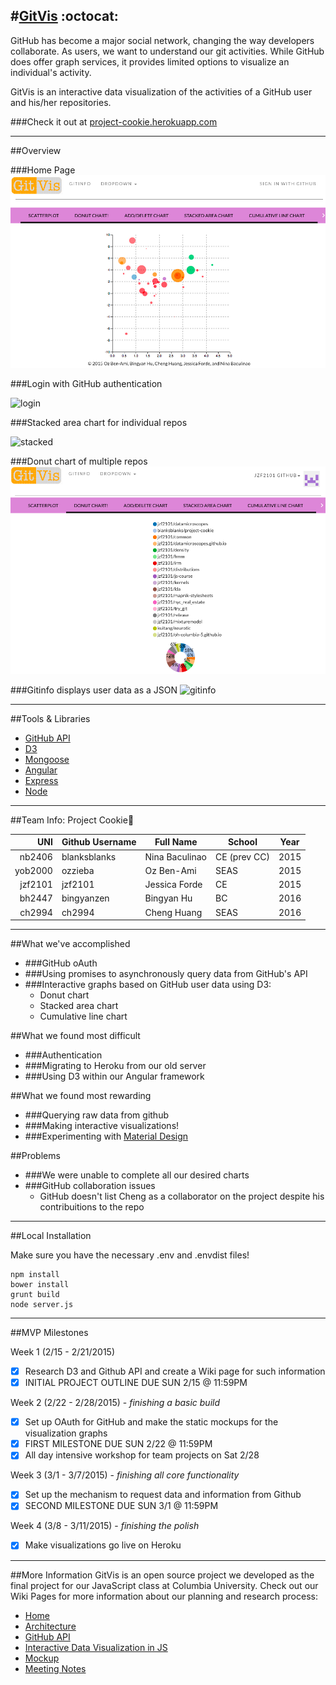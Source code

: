 #[GitVis](https://project-cookie.herokuapp.com) :octocat:
---


GitHub has become a major social network, changing the way developers collaborate. As users, we want to understand our git activities. While GitHub does offer graph services, it provides limited options to visualize an individual's activity.

GitVis is an interactive data visualization of the activities of a GitHub user and his/her repositories.

###Check it out at [project-cookie.herokuapp.com](https://project-cookie.herokuapp.com)

---

##Overview

###Home Page
![home](home.png)

###Login with GitHub authentication


![login](http://cl.ly/image/1T3f3c3p0z3L/Image%202015-03-24%20at%206.40.21%20PM.png)

###Stacked area chart for individual repos 

![stacked](http://cl.ly/image/211o2E1Z3W0G/Image%202015-03-24%20at%206.42.27%20PM.png)

###Donut chart of multiple repos
![donut](donut.png)

###Gitinfo displays user data as a JSON
![gitinfo](http://cl.ly/image/0c0M1G0m060U/Image%202015-03-24%20at%206.41.21%20PM.png)

---

##Tools & Libraries
- [GitHub API](https://developer.github.com/v3/)
- [D3](http://d3js.org/)
- [Mongoose](http://mongoosejs.com/)
- [Angular](https://angularjs.org/)
- [Express](http://expressjs.com/)
- [Node](https://nodejs.org/)

---

##Team Info: Project Cookie:cookie:

| UNI      | Github Username  | Full Name      | School      | Year |
|---------:|------------------|----------------|-------------|------|
|  nb2406  | blanksblanks     | Nina Baculinao | CE (prev CC)| 2015 |
|  yob2000 | ozzieba          | Oz Ben-Ami     | SEAS        | 2015 |
|  jzf2101 | jzf2101          | Jessica Forde  | CE          | 2015 |
|  bh2447  | bingyanzen       | Bingyan Hu     | BC          | 2016 |
|  ch2994  | ch2994           | Cheng Huang    | SEAS        | 2016 |

---
##What we've accomplished
- ###GitHub oAuth
- ###Using promises to asynchronously query data from GitHub's API
- ###Interactive graphs based on GitHub user data using D3:
	- Donut chart
	- Stacked area chart
	- Cumulative line chart

##What we found most difficult
- ###Authentication
- ###Migrating to Heroku from our old server
- ###Using D3 within our Angular framework

##What we found most rewarding
- ###Querying raw data from github
- ###Making interactive visualizations! 
- ###Experimenting with [Material Design](http://www.google.com/design/spec/material-design/introduction.html)

##Problems
- ###We were unable to complete all our desired charts
- ###GitHub collaboration issues
	- GitHub doesn't list Cheng as a collaborator on the project despite his contribuitions to the repo

---

##Local Installation

Make sure you have the necessary .env and .envdist files!

```shell
npm install
bower install
grunt build
node server.js
```

---

##MVP Milestones

Week 1 (2/15 - 2/21/2015)
- [x] Research D3 and Github API and create a Wiki page for such information
- [x] INITIAL PROJECT OUTLINE DUE SUN 2/15 @ 11:59PM

Week 2 (2/22 - 2/28/2015) - _finishing a basic build_
- [x] Set up OAuth for GitHub and make the static mockups for the visualization graphs
- [x] FIRST MILESTONE DUE SUN 2/22 @ 11:59PM
- [X] All day intensive workshop for team projects on Sat 2/28

Week 3 (3/1 - 3/7/2015) - _finishing all core functionality_
- [x] Set up the mechanism to request data and information from Github
- [X] SECOND MILESTONE DUE SUN 3/1 @ 11:59PM

Week 4 (3/8 - 3/11/2015) - _finishing the polish_
- [x] Make visualizations go live on Heroku

---

##More Information
GitVis is an open source project we developed as the final project for our JavaScript class at Columbia University. Check out our Wiki Pages for more information about our planning and research process:

- [Home](https://github.com/blanksblanks/project-cookie/wiki)
- [Architecture](https://github.com/blanksblanks/project-cookie/wiki/Architecture)
- [GitHub API](https://github.com/blanksblanks/project-cookie/wiki/GitHub-API)
- [Interactive Data Visualization in JS](https://github.com/blanksblanks/project-cookie/wiki/Interactive-Data-Visualization-in-JS)
- [Mockup](https://github.com/blanksblanks/project-cookie/wiki/Mockup)
- [Meeting Notes](https://github.com/blanksblanks/project-cookie/wiki/Notes-from-Meeting-with-Lev-(2-18-15))


